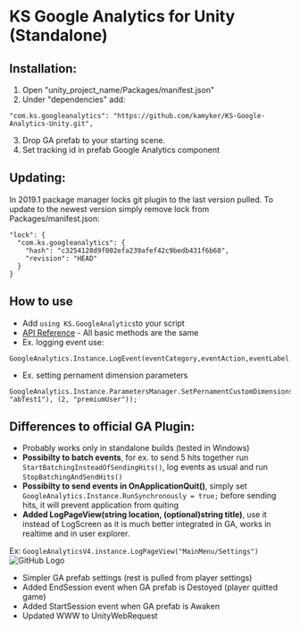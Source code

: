 # KS Google Analytics for Unity (Standalone)

## Installation:
1. Open "unity_project_name/Packages/manifest.json"
2. Under "dependencies" add:
  ```  
  "com.ks.googleanalytics": "https://github.com/kamyker/KS-Google-Analytics-Unity.git", 
  ```
3. Drop GA prefab to your starting scene.
4. Set tracking id in prefab Google Analytics component

## Updating:
In 2019.1 package manager locks git plugin to the last version pulled. To update to the newest version simply remove lock from Packages/manifest.json:
```
"lock": {
  "com.ks.googleanalytics": {
    "hash": "c3254128d9f002efa239afef42c9bedb431f6b68",
    "revision": "HEAD"
  }
}
```
## How to use
  - Add `using KS.GoogleAnalytics`to your script
  - [API Reference](https://developers.google.com/analytics/devguides/collection/unity/reference) - All basic methods are the same
  - Ex. logging event use:
  ```
  GoogleAnalytics.Instance.LogEvent(eventCategory,eventAction,eventLabel,0);
  ```
  - Ex. setting pernament dimension parameters
  ```
  GoogleAnalytics.Instance.ParametersManager.SetPernamentCustomDimensions((1, "abTest1"), (2, "premiumUser"));
  ```
  
## Differences to official GA Plugin:
 - Probably works only in standalone builds (tested in Windows)
 - **Possibilty to batch events**, for ex. to send 5 hits together run `StartBatchingInsteadOfSendingHits()`, log events as usual and run `StopBatchingAndSendHits()`
 - **Possibilty to send events in OnApplicationQuit()**, simply set `GoogleAnalytics.Instance.RunSynchronously = true;` before sending hits, it will prevent application from quiting
 - **Added LogPageView(string location, (optional)string title)**, use it instead of LogScreen as it is much better integrated in GA, works in realtime and in user explorer. 
 
Ex: `GoogleAnalyticsV4.instance.LogPageView("MainMenu/Settings")`
![GitHub Logo](/imgs~/pageview_example.png)
 - Simpler GA prefab settings (rest is pulled from player settings)
 - Added EndSession event when GA prefab is Destoyed (player quitted game)
 - Added StartSession event when GA prefab is Awaken
 - Updated WWW to UnityWebRequest
